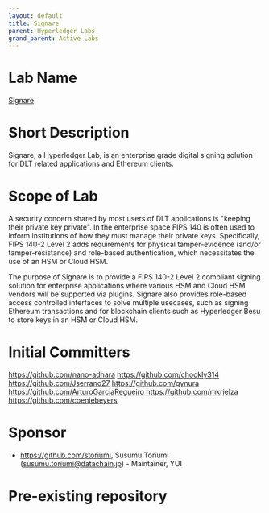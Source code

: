 ```yaml
---
layout: default
title: Signare
parent: Hyperledger Labs
grand_parent: Active Labs
---
```

# Lab Name

[Signare](https://github.com/hyperledger-labs/signare)

# Short Description

Signare, a Hyperledger Lab, is an enterprise grade digital signing solution for DLT related applications and Ethereum clients.

# Scope of Lab

A security concern shared by most users of DLT applications is "keeping their private key private". In the enterprise space FIPS 140 is often used to inform institutions of how they must manage their private keys. Specifically, FIPS 140-2 Level 2 adds requirements for physical tamper-evidence (and/or tamper-resistance) and role-based authentication, which necessitates the use of an HSM or Cloud HSM. 

The purpose of Signare is to provide a FIPS 140-2 Level 2 compliant signing solution for enterprise applications where various HSM and Cloud HSM vendors will be supported via plugins. Signare also provides role-based access controlled interfaces to solve multiple usecases, such as signing Ethereum transactions and for blockchain clients such as Hyperledger Besu to store keys in an HSM or Cloud HSM.


# Initial Committers

https://github.com/nano-adhara
https://github.com/chookly314
https://github.com/Jserrano27
https://github.com/gynura
https://github.com/ArturoGarciaRegueiro
https://github.com/mkrielza
https://github.com/coeniebeyers


# Sponsor
 
- https://github.com/storiumi, Susumu Toriumi (susumu.toriumi@datachain.jp) - Maintainer, YUI
 
# Pre-existing repository

